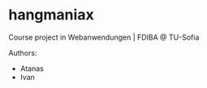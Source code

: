 hangmaniax
==========
Course project in Webanwendungen | FDIBA @ TU-Sofia

Authors: 
- Atanas
- Ivan
